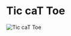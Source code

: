 # Tic caT Toe

![Tic caT Toe](https://www.dropbox.com/s/sc2le3u5cj5sl40/Screenshot%202017-03-30%2021.49.33.png?dl=0 "Tic caT Toe")
